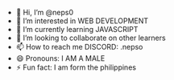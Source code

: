 - 👋 Hi, I’m @neps0
- 👀 I’m interested in WEB DEVELOPMENT
- 🌱 I’m currently learning JAVASCRIPT
- 💞️ I’m looking to collaborate on other learners
- 📫 How to reach me DISCORD: .nepso
- 😄 Pronouns: I AM A MALE 
- ⚡ Fun fact: I am form the philippines

<!---
neps0/neps0 is a ✨ special ✨ repository because its `README.md` (this file) appears on your GitHub profile.
You can click the Preview link to take a look at your changes.
--->
